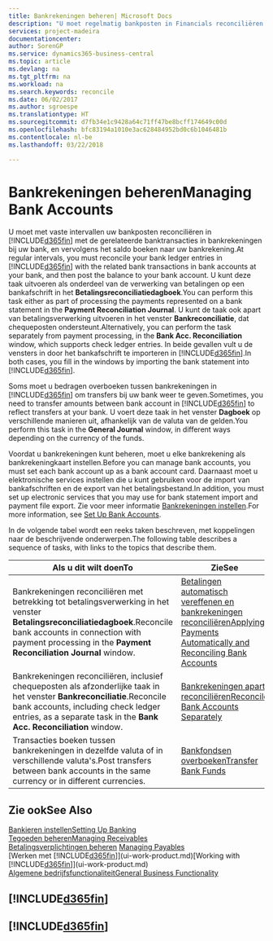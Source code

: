 ```yaml
---
title: Bankrekeningen beheren| Microsoft Docs
description: "U moet regelmatig bankposten in Financials reconciliëren met de gerelateerde banktransacties in uw bankrekeningen."
services: project-madeira
documentationcenter: 
author: SorenGP
ms.service: dynamics365-business-central
ms.topic: article
ms.devlang: na
ms.tgt_pltfrm: na
ms.workload: na
ms.search.keywords: reconcile
ms.date: 06/02/2017
ms.author: sgroespe
ms.translationtype: HT
ms.sourcegitcommit: d7fb34e1c9428a64c71ff47be8bcff174649c00d
ms.openlocfilehash: bfc83194a1010e3ac628484952bd0c6b1046481b
ms.contentlocale: nl-be
ms.lasthandoff: 03/22/2018

---
```

# <a name="managing-bank-accounts"></a><span data-ttu-id="5ce4a-103">Bankrekeningen beheren</span><span class="sxs-lookup"><span data-stu-id="5ce4a-103">Managing Bank Accounts</span></span>
<span data-ttu-id="5ce4a-104">U moet met vaste intervallen uw bankposten reconciliëren in [!INCLUDE[d365fin](includes/d365fin_md.md)] met de gerelateerde banktransacties in bankrekeningen bij uw bank, en vervolgens het saldo boeken naar uw bankrekening.</span><span class="sxs-lookup"><span data-stu-id="5ce4a-104">At regular intervals, you must reconcile your bank ledger entries in [!INCLUDE[d365fin](includes/d365fin_md.md)] with the related bank transactions in bank accounts at your bank, and then post the balance to your bank account.</span></span> <span data-ttu-id="5ce4a-105">U kunt deze taak uitvoeren als onderdeel van de verwerking van betalingen op een bankafschrift in het **Betalingsreconciliatiedagboek**.</span><span class="sxs-lookup"><span data-stu-id="5ce4a-105">You can perform this task either as part of processing the payments represented on a bank statement in the **Payment Reconciliation Journal**.</span></span> <span data-ttu-id="5ce4a-106">U kunt de taak ook apart van betalingsverwerking uitvoeren in het venster **Bankreconciliatie**, dat chequeposten ondersteunt.</span><span class="sxs-lookup"><span data-stu-id="5ce4a-106">Alternatively, you can perform the task separately from payment processing, in the **Bank Acc. Reconciliation** window, which supports check ledger entries.</span></span> <span data-ttu-id="5ce4a-107">In beide gevallen vult u de vensters in door het bankafschrift te importeren in [!INCLUDE[d365fin](includes/d365fin_md.md)].</span><span class="sxs-lookup"><span data-stu-id="5ce4a-107">In both cases, you fill in the windows by importing the bank statement into [!INCLUDE[d365fin](includes/d365fin_md.md)].</span></span>

<span data-ttu-id="5ce4a-108">Soms moet u bedragen overboeken tussen bankrekeningen in [!INCLUDE[d365fin](includes/d365fin_md.md)] om transfers bij uw bank weer te geven.</span><span class="sxs-lookup"><span data-stu-id="5ce4a-108">Sometimes, you need to transfer amounts between bank account in [!INCLUDE[d365fin](includes/d365fin_md.md)] to reflect transfers at your bank.</span></span> <span data-ttu-id="5ce4a-109">U voert deze taak in het venster **Dagboek** op verschillende manieren uit, afhankelijk van de valuta van de gelden.</span><span class="sxs-lookup"><span data-stu-id="5ce4a-109">You perform this task in the **General Journal** window, in different ways depending on the currency of the funds.</span></span>

<span data-ttu-id="5ce4a-110">Voordat u bankrekeningen kunt beheren, moet u elke bankrekening als bankrekeningkaart instellen.</span><span class="sxs-lookup"><span data-stu-id="5ce4a-110">Before you can manage bank accounts, you must set each bank account up as a bank account card.</span></span> <span data-ttu-id="5ce4a-111">Daarnaast moet u elektronische services instellen die u kunt gebruiken voor de import van bankafschriften en de export van het betalingsbestand.</span><span class="sxs-lookup"><span data-stu-id="5ce4a-111">In addition, you must set up electronic services that you may use for bank statement import and payment file export.</span></span> <span data-ttu-id="5ce4a-112">Zie voor meer informatie [Bankrekeningen instellen](bank-setup-banking.md).</span><span class="sxs-lookup"><span data-stu-id="5ce4a-112">For more information, see [Set Up Bank Accounts](bank-setup-banking.md).</span></span>

<span data-ttu-id="5ce4a-113">In de volgende tabel wordt een reeks taken beschreven, met koppelingen naar de beschrijvende onderwerpen.</span><span class="sxs-lookup"><span data-stu-id="5ce4a-113">The following table describes a sequence of tasks, with links to the topics that describe them.</span></span>

| <span data-ttu-id="5ce4a-114">Als u dit wilt doen</span><span class="sxs-lookup"><span data-stu-id="5ce4a-114">To</span></span> | <span data-ttu-id="5ce4a-115">Zie</span><span class="sxs-lookup"><span data-stu-id="5ce4a-115">See</span></span> |
| --- | --- |
| <span data-ttu-id="5ce4a-116">Bankrekeningen reconciliëren met betrekking tot betalingsverwerking in het venster **Betalingsreconciliatiedagboek**.</span><span class="sxs-lookup"><span data-stu-id="5ce4a-116">Reconcile bank accounts in connection with payment processing in the **Payment Reconciliation Journal** window.</span></span> |[<span data-ttu-id="5ce4a-117">Betalingen automatisch vereffenen en bankrekeningen reconciliëren</span><span class="sxs-lookup"><span data-stu-id="5ce4a-117">Applying Payments Automatically and Reconciling Bank Accounts</span></span>](receivables-apply-payments-auto-reconcile-bank-accounts.md) |
| <span data-ttu-id="5ce4a-118">Bankrekeningen reconciliëren, inclusief chequeposten als afzonderlijke taak in het venster **Bankreconciliatie**.</span><span class="sxs-lookup"><span data-stu-id="5ce4a-118">Reconcile bank accounts, including check ledger entries, as a separate task in the **Bank Acc. Reconciliation** window.</span></span> |[<span data-ttu-id="5ce4a-119">Bankrekeningen apart reconciliëren</span><span class="sxs-lookup"><span data-stu-id="5ce4a-119">Reconcile Bank Accounts Separately</span></span>](bank-how-reconcile-bank-accounts-separately.md) |
| <span data-ttu-id="5ce4a-120">Transacties boeken tussen bankrekeningen in dezelfde valuta of in verschillende valuta's.</span><span class="sxs-lookup"><span data-stu-id="5ce4a-120">Post transfers between bank accounts in the same currency or in different currencies.</span></span> |[<span data-ttu-id="5ce4a-121">Bankfondsen overboeken</span><span class="sxs-lookup"><span data-stu-id="5ce4a-121">Transfer Bank Funds</span></span>](bank-how-transfer-bank-funds.md) |

## <a name="see-also"></a><span data-ttu-id="5ce4a-122">Zie ook</span><span class="sxs-lookup"><span data-stu-id="5ce4a-122">See Also</span></span>
[<span data-ttu-id="5ce4a-123">Bankieren instellen</span><span class="sxs-lookup"><span data-stu-id="5ce4a-123">Setting Up Banking</span></span>](bank-setup-banking.md)  
[<span data-ttu-id="5ce4a-124">Tegoeden beheren</span><span class="sxs-lookup"><span data-stu-id="5ce4a-124">Managing Receivables</span></span>](receivables-manage-receivables.md)  
<span data-ttu-id="5ce4a-125">[Betalingsverplichtingen beheren](payables-manage-payables.md)  </span><span class="sxs-lookup"><span data-stu-id="5ce4a-125">[Managing Payables](payables-manage-payables.md)  </span></span>  
<span data-ttu-id="5ce4a-126">[Werken met [!INCLUDE[d365fin](includes/d365fin_md.md)]](ui-work-product.md)</span><span class="sxs-lookup"><span data-stu-id="5ce4a-126">[Working with [!INCLUDE[d365fin](includes/d365fin_md.md)]](ui-work-product.md)</span></span>  
[<span data-ttu-id="5ce4a-127">Algemene bedrijfsfunctionaliteit</span><span class="sxs-lookup"><span data-stu-id="5ce4a-127">General Business Functionality</span></span>](ui-across-business-areas.md)  

## [!INCLUDE[d365fin](includes/free_trial_md.md)]  
## [!INCLUDE[d365fin](includes/training_link_md.md)]

